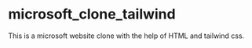 # microsoft_clone_tailwind
This is a microsoft website clone with the help of HTML and tailwind css.
